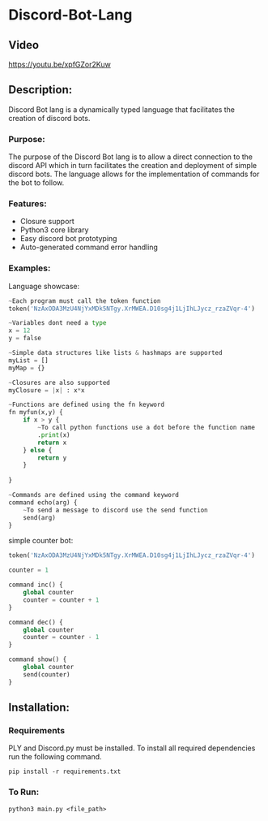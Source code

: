 # Discord-Bot-Lang
## Video
https://youtu.be/xpfGZor2Kuw
## Description:
Discord Bot lang is a dynamically typed language that facilitates the creation of discord bots. 
### Purpose:
The purpose of the Discord Bot lang is to allow a direct connection to the discord API 
which in turn facilitates the creation and deployment of simple discord bots. 
The language allows for the implementation of commands for the bot to follow.
### Features:
* Closure support
* Python3 core library 
* Easy discord bot prototyping
* Auto-generated command error handling 
### Examples:
Language showcase:
```python
~Each program must call the token function
token('NzAxODA3MzU4NjYxMDk5NTgy.XrMWEA.D10sg4j1LjIhLJycz_rzaZVqr-4')

~Variables dont need a type
x = 12
y = false

~Simple data structures like lists & hashmaps are supported 
myList = []
myMap = {}

~Closures are also supported
myClosure = |x| : x*x

~Functions are defined using the fn keyword
fn myfun(x,y) {
    if x > y {
        ~To call python functions use a dot before the function name
        .print(x)
        return x
    } else {
        return y
    }
    
}

~Commands are defined using the command keyword
command echo(arg) {
    ~To send a message to discord use the send function
    send(arg)
}
```
simple counter bot:
```python
token('NzAxODA3MzU4NjYxMDk5NTgy.XrMWEA.D10sg4j1LjIhLJycz_rzaZVqr-4')

counter = 1

command inc() {
    global counter
    counter = counter + 1
}

command dec() {
    global counter
    counter = counter - 1
}

command show() {
    global counter
    send(counter)
}
```

## Installation:
### Requirements
PLY and Discord.py must be installed. To install all required dependencies run the following command.

```pip install -r requirements.txt```
### To Run:
```python3 main.py <file_path>```

